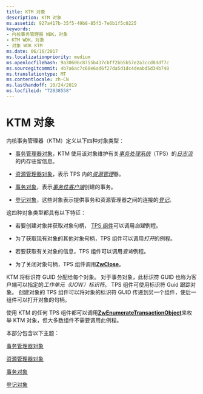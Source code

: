 ```yaml
---
title: KTM 对象
description: KTM 对象
ms.assetid: 927a417b-35f5-49b8-85f3-7e6b1f5c0225
keywords:
- 内核事务管理器 WDK，对象
- KTM WDK，对象
- 对象 WDK KTM
ms.date: 06/16/2017
ms.localizationpriority: medium
ms.openlocfilehash: 9a30606c8755b437cbff2bb5b57e2a3ccd8ddf7c
ms.sourcegitcommit: 4b7a6ac7c68e6ad6f27da5d1dc4deabd5d34b748
ms.translationtype: MT
ms.contentlocale: zh-CN
ms.lasthandoff: 10/24/2019
ms.locfileid: "72838558"
---
```

# <a name="ktm-objects"></a>KTM 对象


内核事务管理器（KTM）定义以下四种对象类型：

-   [事务管理器对象](transaction-manager-objects.md)，KTM 使用该对象维护有关[*事务处理系统*](transaction-processing-terms.md#ktm-term-transaction-processing-system)（TPS）的[*日志流*](transaction-processing-terms.md#ktm-term-log-stream)的内存驻留信息。

-   [资源管理器对象](resource-manager-objects.md)，表示 TPS 内的[*资源管理*](transaction-processing-terms.md#ktm-term-resource-manager)器。

-   [事务对象](transaction-objects.md)，表示[*事务性客户端*](transaction-processing-terms.md#ktm-term-transactional-client)创建的事务。

-   [登记对象](enlistment-objects.md)，这些对象表示提供事务和资源管理器之间的连接的[*登记*](transaction-processing-terms.md#ktm-term-enlistment)。

这四种对象类型都具有以下特征：

-   若要创建对象并获取对象句柄， [TPS 组件](understanding-tps-components.md)可以调用*创建*例程。

-   为了获取现有对象的其他对象句柄，TPS 组件可以调用*打开*的例程。

-   若要获取有关对象的信息，TPS 组件可以调用*查询*例程。

-   为了关闭对象句柄，TPS 组件调用[**ZwClose**](https://docs.microsoft.com/windows-hardware/drivers/ddi/ntifs/nf-ntifs-ntclose)。

KTM 将标识符 GUID 分配给每个对象。 对于事务对象，此标识符 GUID 也称为客户端可以指定的*工作单元（UOW）标识符*。 TPS 组件可使用标识符 Guid 跟踪对象。 创建对象的 TPS 组件可以将对象的标识符 GUID 传递到另一个组件，使后一组件可以打开对象的句柄。

使用 KTM 的任何 TPS 组件都可以调用[**ZwEnumerateTransactionObject**](https://docs.microsoft.com/windows-hardware/drivers/ddi/wdm/nf-wdm-ntenumeratetransactionobject)来枚举 KTM 对象，但大多数组件不需要调用此例程。

本部分包含以下主题：

[事务管理器对象](transaction-manager-objects.md)

[资源管理器对象](resource-manager-objects.md)

[事务对象](transaction-objects.md)

[登记对象](enlistment-objects.md)

 

 





